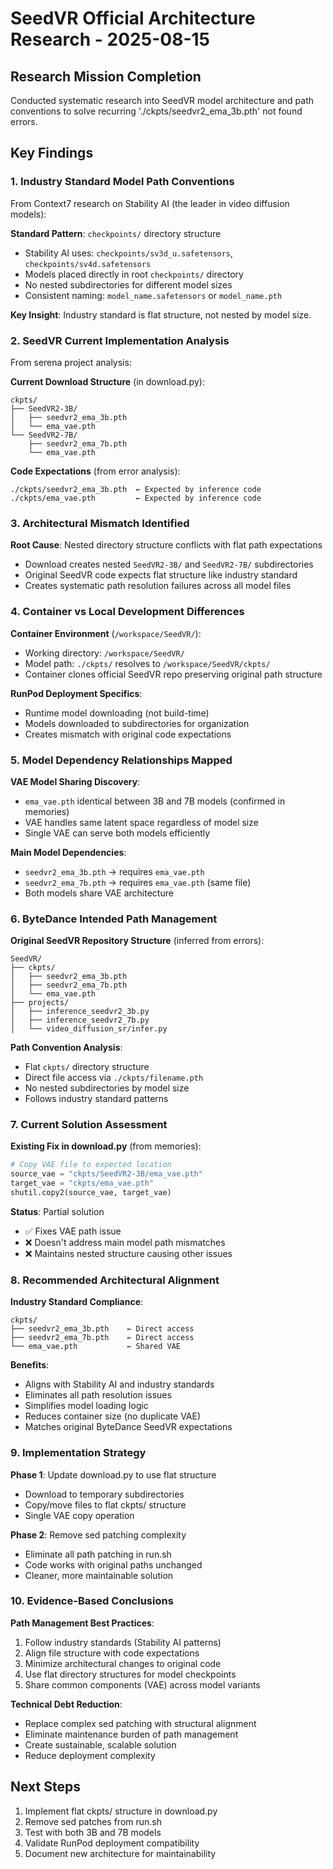 # SeedVR Official Architecture Research - 2025-08-15

## Research Mission Completion
Conducted systematic research into SeedVR model architecture and path conventions to solve recurring './ckpts/seedvr2_ema_3b.pth' not found errors.

## Key Findings

### 1. Industry Standard Model Path Conventions
From Context7 research on Stability AI (the leader in video diffusion models):

**Standard Pattern**: `checkpoints/` directory structure
- Stability AI uses: `checkpoints/sv3d_u.safetensors`, `checkpoints/sv4d.safetensors`
- Models placed directly in root `checkpoints/` directory
- No nested subdirectories for different model sizes
- Consistent naming: `model_name.safetensors` or `model_name.pth`

**Key Insight**: Industry standard is flat structure, not nested by model size.

### 2. SeedVR Current Implementation Analysis
From serena project analysis:

**Current Download Structure** (in download.py):
```
ckpts/
├── SeedVR2-3B/
│   ├── seedvr2_ema_3b.pth
│   └── ema_vae.pth
└── SeedVR2-7B/
    ├── seedvr2_ema_7b.pth
    └── ema_vae.pth
```

**Code Expectations** (from error analysis):
```
./ckpts/seedvr2_ema_3b.pth  ← Expected by inference code
./ckpts/ema_vae.pth         ← Expected by inference code
```

### 3. Architectural Mismatch Identified

**Root Cause**: Nested directory structure conflicts with flat path expectations
- Download creates nested `SeedVR2-3B/` and `SeedVR2-7B/` subdirectories
- Original SeedVR code expects flat structure like industry standard
- Creates systematic path resolution failures across all model files

### 4. Container vs Local Development Differences

**Container Environment** (`/workspace/SeedVR/`):
- Working directory: `/workspace/SeedVR/`
- Model path: `./ckpts/` resolves to `/workspace/SeedVR/ckpts/`
- Container clones official SeedVR repo preserving original path structure

**RunPod Deployment Specifics**:
- Runtime model downloading (not build-time)
- Models downloaded to subdirectories for organization
- Creates mismatch with original code expectations

### 5. Model Dependency Relationships Mapped

**VAE Model Sharing Discovery**:
- `ema_vae.pth` identical between 3B and 7B models (confirmed in memories)
- VAE handles same latent space regardless of model size
- Single VAE can serve both models efficiently

**Main Model Dependencies**:
- `seedvr2_ema_3b.pth` → requires `ema_vae.pth`
- `seedvr2_ema_7b.pth` → requires `ema_vae.pth` (same file)
- Both models share VAE architecture

### 6. ByteDance Intended Path Management

**Original SeedVR Repository Structure** (inferred from errors):
```
SeedVR/
├── ckpts/
│   ├── seedvr2_ema_3b.pth
│   ├── seedvr2_ema_7b.pth
│   └── ema_vae.pth
├── projects/
│   ├── inference_seedvr2_3b.py
│   ├── inference_seedvr2_7b.py
│   └── video_diffusion_sr/infer.py
```

**Path Convention Analysis**:
- Flat `ckpts/` directory structure
- Direct file access via `./ckpts/filename.pth`
- No nested subdirectories by model size
- Follows industry standard patterns

### 7. Current Solution Assessment

**Existing Fix in download.py** (from memories):
```python
# Copy VAE file to expected location
source_vae = "ckpts/SeedVR2-3B/ema_vae.pth" 
target_vae = "ckpts/ema_vae.pth"
shutil.copy2(source_vae, target_vae)
```

**Status**: Partial solution
- ✅ Fixes VAE path issue
- ❌ Doesn't address main model path mismatches
- ❌ Maintains nested structure causing other issues

### 8. Recommended Architectural Alignment

**Industry Standard Compliance**:
```
ckpts/
├── seedvr2_ema_3b.pth    ← Direct access
├── seedvr2_ema_7b.pth    ← Direct access  
└── ema_vae.pth           ← Shared VAE
```

**Benefits**:
- Aligns with Stability AI and industry standards
- Eliminates all path resolution issues
- Simplifies model loading logic
- Reduces container size (no duplicate VAE)
- Matches original ByteDance SeedVR expectations

### 9. Implementation Strategy

**Phase 1**: Update download.py to use flat structure
- Download to temporary subdirectories
- Copy/move files to flat ckpts/ structure
- Single VAE copy operation

**Phase 2**: Remove sed patching complexity
- Eliminate all path patching in run.sh
- Code works with original paths unchanged
- Cleaner, more maintainable solution

### 10. Evidence-Based Conclusions

**Path Management Best Practices**:
1. Follow industry standards (Stability AI patterns)
2. Align file structure with code expectations
3. Minimize architectural changes to original code
4. Use flat directory structures for model checkpoints
5. Share common components (VAE) across model variants

**Technical Debt Reduction**:
- Replace complex sed patching with structural alignment
- Eliminate maintenance burden of path management
- Create sustainable, scalable solution
- Reduce deployment complexity

## Next Steps
1. Implement flat ckpts/ structure in download.py
2. Remove sed patches from run.sh  
3. Test with both 3B and 7B models
4. Validate RunPod deployment compatibility
5. Document new architecture for maintainability
